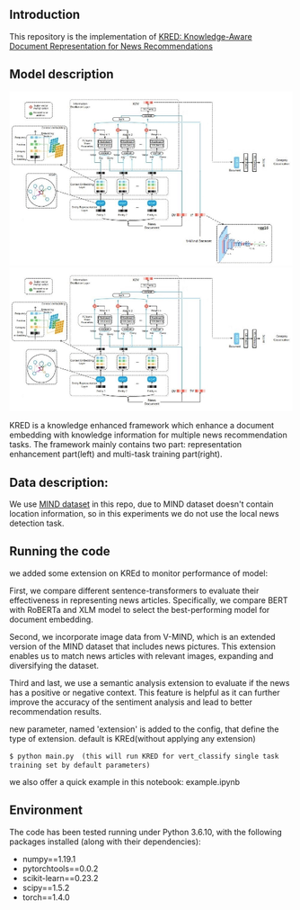## Introduction

This repository is the implementation of [KRED: Knowledge-Aware Document Representation for News Recommendations](https://arxiv.org/abs/1910.11494)

## Model description

![](./framework_extension2.png)
![](./framework_extension3.png)

KRED is a knowledge enhanced framework which enhance a document embedding with knowledge information for multiple news recommendation tasks. The framework mainly contains two part: representation enhancement part(left) and multi-task training part(right).

##  Data description:

We use [MIND dataset](https://msnews.github.io) in this repo, due to MIND dataset doesn't contain location information, so in this experiments we do not use the local news detection task.

##  Running the code
we added some extension on KREd to monitor performance of model:

First, we compare different sentence-transformers to evaluate their effectiveness in representing news articles. Specifically, we compare BERT with RoBERTa and XLM model to select the best-performing model for document embedding. 

Second, we incorporate image data from V-MIND, which is an extended version of the MIND dataset that includes news pictures. This extension enables us to match news articles with relevant images, expanding and diversifying the dataset.

Third and last, we use a semantic analysis extension to evaluate if the news has a positive or negative context. This feature is helpful as it can further improve the accuracy of the sentiment analysis and lead to better recommendation results.

new parameter, named 'extension' is added to the config, that define the type of extension. default is KREd(without applying any extension)

```
$ python main.py  (this will run KRED for vert_classify single task training set by default parameters)
```

we also offer a quick example in this notebook: example.ipynb


## Environment
The code has been tested running under Python 3.6.10, with the following packages installed (along with their dependencies):
- numpy==1.19.1
- pytorchtools==0.0.2
- scikit-learn==0.23.2
- scipy==1.5.2
- torch==1.4.0
